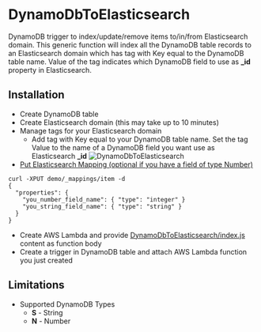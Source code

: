 # DynamoDbToElasticsearch
DynamoDB trigger to index/update/remove items to/in/from Elasticsearch domain. This generic function will index all the DynamoDB table records to an Elasticsearch domain which has tag with Key equal to the DynamoDB table name. Value of the tag indicates which DynamoDB field to use as **_id** property in Elasticsearch.

## Installation

* Create DynamoDB table
* Create Elasticsearch domain (this may take up to 10 minutes)
* Manage tags for your Elasticsearch domain
  * Add tag with Key equal to your DynamoDB table name. Set the tag Value to the name of a DynamoDB field you want use as Elasticsearch **_id**
    ![DynamoDbToElasticsearch](https://velaskec.com/assets/images/DynamoDbToElasticsearch.png)
* [Put Elasticsearch Mapping (optional if you have a field of type Number)](https://www.elastic.co/guide/en/elasticsearch/reference/current/indices-put-mapping.html)
```
curl -XPUT demo/_mappings/item -d 
{
  "properties": {
    "you_number_field_name": { "type": "integer" }
    "you_string_field_name": { "type": "string" }
  }
}
```
* Create AWS Lambda and provide [DynamoDbToElasticsearch/index.js](index.js) content as function body
* Create a trigger in DynamoDB table and attach AWS Lambda function you just created

## Limitations

* Supported DynamoDB Types
  * **S** - String
  * **N** - Number

